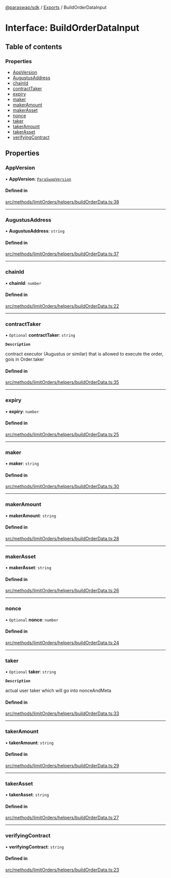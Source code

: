 [@paraswap/sdk](../README.md) / [Exports](../modules.md) / BuildOrderDataInput

# Interface: BuildOrderDataInput

## Table of contents

### Properties

- [AppVersion](BuildOrderDataInput.md#appversion)
- [AugustusAddress](BuildOrderDataInput.md#augustusaddress)
- [chainId](BuildOrderDataInput.md#chainid)
- [contractTaker](BuildOrderDataInput.md#contracttaker)
- [expiry](BuildOrderDataInput.md#expiry)
- [maker](BuildOrderDataInput.md#maker)
- [makerAmount](BuildOrderDataInput.md#makeramount)
- [makerAsset](BuildOrderDataInput.md#makerasset)
- [nonce](BuildOrderDataInput.md#nonce)
- [taker](BuildOrderDataInput.md#taker)
- [takerAmount](BuildOrderDataInput.md#takeramount)
- [takerAsset](BuildOrderDataInput.md#takerasset)
- [verifyingContract](BuildOrderDataInput.md#verifyingcontract)

## Properties

### AppVersion

• **AppVersion**: [`ParaSwapVersion`](../modules.md#paraswapversion)

#### Defined in

[src/methods/limitOrders/helpers/buildOrderData.ts:38](https://github.com/paraswap/paraswap-sdk/blob/feat/new_v6_params/src/methods/limitOrders/helpers/buildOrderData.ts#L38)

___

### AugustusAddress

• **AugustusAddress**: `string`

#### Defined in

[src/methods/limitOrders/helpers/buildOrderData.ts:37](https://github.com/paraswap/paraswap-sdk/blob/feat/new_v6_params/src/methods/limitOrders/helpers/buildOrderData.ts#L37)

___

### chainId

• **chainId**: `number`

#### Defined in

[src/methods/limitOrders/helpers/buildOrderData.ts:22](https://github.com/paraswap/paraswap-sdk/blob/feat/new_v6_params/src/methods/limitOrders/helpers/buildOrderData.ts#L22)

___

### contractTaker

• `Optional` **contractTaker**: `string`

**`Description`**

contract executor (Augustus or similar) that is allowed to execute the order, gois in Order.taker

#### Defined in

[src/methods/limitOrders/helpers/buildOrderData.ts:35](https://github.com/paraswap/paraswap-sdk/blob/feat/new_v6_params/src/methods/limitOrders/helpers/buildOrderData.ts#L35)

___

### expiry

• **expiry**: `number`

#### Defined in

[src/methods/limitOrders/helpers/buildOrderData.ts:25](https://github.com/paraswap/paraswap-sdk/blob/feat/new_v6_params/src/methods/limitOrders/helpers/buildOrderData.ts#L25)

___

### maker

• **maker**: `string`

#### Defined in

[src/methods/limitOrders/helpers/buildOrderData.ts:30](https://github.com/paraswap/paraswap-sdk/blob/feat/new_v6_params/src/methods/limitOrders/helpers/buildOrderData.ts#L30)

___

### makerAmount

• **makerAmount**: `string`

#### Defined in

[src/methods/limitOrders/helpers/buildOrderData.ts:28](https://github.com/paraswap/paraswap-sdk/blob/feat/new_v6_params/src/methods/limitOrders/helpers/buildOrderData.ts#L28)

___

### makerAsset

• **makerAsset**: `string`

#### Defined in

[src/methods/limitOrders/helpers/buildOrderData.ts:26](https://github.com/paraswap/paraswap-sdk/blob/feat/new_v6_params/src/methods/limitOrders/helpers/buildOrderData.ts#L26)

___

### nonce

• `Optional` **nonce**: `number`

#### Defined in

[src/methods/limitOrders/helpers/buildOrderData.ts:24](https://github.com/paraswap/paraswap-sdk/blob/feat/new_v6_params/src/methods/limitOrders/helpers/buildOrderData.ts#L24)

___

### taker

• `Optional` **taker**: `string`

**`Description`**

actual user taker which will go into nonceAndMeta

#### Defined in

[src/methods/limitOrders/helpers/buildOrderData.ts:33](https://github.com/paraswap/paraswap-sdk/blob/feat/new_v6_params/src/methods/limitOrders/helpers/buildOrderData.ts#L33)

___

### takerAmount

• **takerAmount**: `string`

#### Defined in

[src/methods/limitOrders/helpers/buildOrderData.ts:29](https://github.com/paraswap/paraswap-sdk/blob/feat/new_v6_params/src/methods/limitOrders/helpers/buildOrderData.ts#L29)

___

### takerAsset

• **takerAsset**: `string`

#### Defined in

[src/methods/limitOrders/helpers/buildOrderData.ts:27](https://github.com/paraswap/paraswap-sdk/blob/feat/new_v6_params/src/methods/limitOrders/helpers/buildOrderData.ts#L27)

___

### verifyingContract

• **verifyingContract**: `string`

#### Defined in

[src/methods/limitOrders/helpers/buildOrderData.ts:23](https://github.com/paraswap/paraswap-sdk/blob/feat/new_v6_params/src/methods/limitOrders/helpers/buildOrderData.ts#L23)

